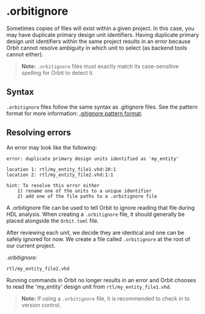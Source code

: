 # .orbitignore

Sometimes copies of files will exist within a given project. In this case, you may have duplicate primary design unit identifiers. Having duplicate primary design unit identifiers within the same project results in an error because Orbit cannot resolve ambiguity in which unit to select (as backend tools cannot either).

> __Note:__ `.orbitignore` files must exactly match its case-sensitive spelling for Orbit to detect it.

## Syntax

`.orbitignore` files follow the same syntax as .gitignore files. See the pattern format for more information: [.gitignore pattern format](https://git-scm.com/docs/gitignore#_pattern_format).


## Resolving errors

An error may look like the following:
```
error: duplicate primary design units identified as 'my_entity'

location 1: rtl/my_entity_file1.vhd:20:1
location 2: rtl/my_entity_file2.vhd:1:1

hint: To resolve this error either
    1) rename one of the units to a unique identifier
    2) add one of the file paths to a .orbitignore file
```

A .orbitignore file can be used to tell Orbit to ignore reading that file during HDL analysis. When creating a `.orbitignore` file, it should generally be placed alongside the `Orbit.toml` file.

After reviewing each unit, we decide they are identical and one can be safely ignored for now. We create a file called `.orbitignore` at the root of our current project.

_.orbitignore:_
```
rtl/my_entity_file2.vhd

```

Running commands in Orbit no longer results in an error and Orbit chooses to read the 'my_entity' design unit from `rtl/my_entity_file1.vhd`.

> __Note:__ If using a `.orbitignore` file, it is recommended to check in to version control.
